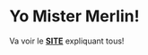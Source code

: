 # Yo Mister Merlin!

Va voir le [**SITE**](https://pseudo-ilingu-discord.netlify.app/) expliquant tous!
